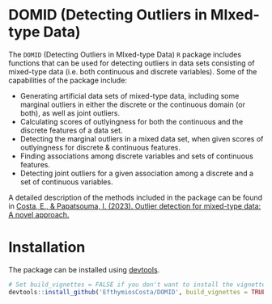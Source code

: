 # DOMID (Detecting Outliers in MIxed-type Data)
The `DOMID` (Detecting Outliers in MIxed-type Data) `R` package includes functions that can be used for detecting outliers in data sets consisting of mixed-type data (i.e. both continuous and discrete variables). Some of the capabilities of the package include:

- Generating artificial data sets of mixed-type data, including some marginal outliers in either the discrete or the continuous domain (or both), as well as joint outliers.
- Calculating scores of outlyingness for both the continuous and the discrete features of a data set.
- Detecting the marginal outliers in a mixed data set, when given scores of outlyingness for discrete & continuous features.
- Finding associations among discrete variables and sets of continuous features.
- Detecting joint outliers for a given association among a discrete and a set of continuous variables.

A detailed description of the methods included in the package can be found in [Costa, E., & Papatsouma, I. (2023). Outlier detection for mixed-type data: A novel approach.](https://arxiv.org/abs/2308.09562)

# Installation
The package can be installed using [devtools](https://www.r-project.org/nosvn/pandoc/devtools.html).
```R
# Set build_vignettes = FALSE if you don't want to install the vignette.
devtools::install_github('EfthymiosCosta/DOMID', build_vignettes = TRUE)
```
